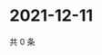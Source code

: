 # 2021-12-11

共 0 条

<!-- BEGIN WEIBO -->
<!-- 最后更新时间 Sat Dec 11 2021 08:30:04 GMT+0800 (China Standard Time) -->

<!-- END WEIBO -->
